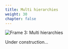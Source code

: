 ```yaml
---
title: Multi hierarchies
weight: 30
chapter: false
---
```


![Frame 3: Multi hierarchies](/images/Frame%203.png)

Under construction...
